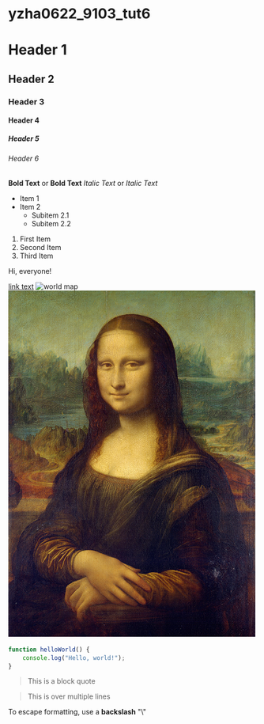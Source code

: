 # yzha0622_9103_tut6

# Header 1
## Header 2
### Header 3
#### Header 4
##### Header 5
###### Header 6

**Bold Text** or __Bold Text__
*Italic Text* or _Italic Text_

- Item 1
- Item 2
  - Subitem 2.1
  - Subitem 2.2

1. First Item
2. Second Item
3. Third Item

Hi, everyone!

[link text](www.google.com)
![world map](https://cdn.pixabay.com/photo/2011/12/13/17/07/world-11047_1280.jpg)
![Mona Lisa](p5Project/assets/Mona_Lisa.jpg)

```js
function helloWorld() {
    console.log("Hello, world!");
}
```

>This is a block quote

>This is
>over multiple lines

To escape formatting, use a **backslash** "\\"